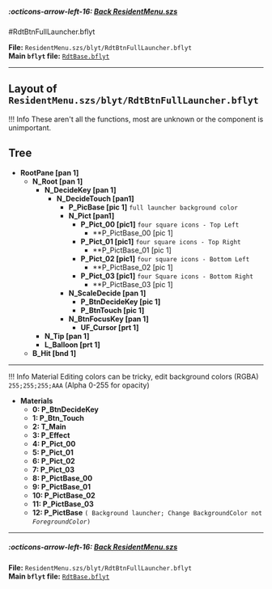 ##### :octicons-arrow-left-16: [Back ResidentMenu.szs](../index.md)

#RdtBtnFullLauncher.bflyt

**File:** `ResidentMenu.szs/blyt/RdtBtnFullLauncher.bflyt`<br>
**Main `bflyt` file:** [`RdtBase.bflyt`](../RdtBase.bflyt.md)

---

## Layout of `ResidentMenu.szs/blyt/RdtBtnFullLauncher.bflyt`

<!-- prettier-ignore -->
!!! Info
    These aren't all the functions, most are unknown or the component is unimportant.
	
## Tree

-   **RootPane [pan 1]**
	-	**N_Root [pan 1]**
		-	**N_DecideKey [pan 1]**
			-	**N_DecideTouch [pan1]**
				-	**P_PicBase [pic 1]** `full launcher background color`
				-	**N_Pict [pan1]**
					-	**P_Pict_00 [pic1]** `four square icons - Top Left`
						-	**P_PictBase_00 [pic 1]
					-	**P_Pict_01 [pic1]** `four square icons - Top Right`
						-	**P_PictBase_01 [pic 1]
					-	**P_Pict_02 [pic1]** `four square icons - Bottom Left`
						-	**P_PictBase_02 [pic 1]
					-	**P_Pict_03 [pic1]** `four Square icons - Bottom Right`
						-	**P_PictBase_03 [pic 1]
				-	**N_ScaleDecide [pan 1]**
					-	**P_BtnDecideKey [pic 1]**
					-	**P_BtnTouch [pic 1]**
				-	**N_BtnFocusKey [pan 1]**
					-	**UF_Cursor [prt 1]**
		-	**N_Tip [pan 1]**
		-	**L_Balloon [prt 1]**
	-	**B_Hit [bnd 1]**

---

<!-- prettier-ignore -->
!!! Info
    Material Editing colors can be tricky, edit background colors (RGBA) `255;255;255;AAA` (Alpha 0-255 for opacity)



-	**Materials**
	-	**0: P_BtnDecideKey**
	-	**1: P_Btn_Touch**
	-	**2: T_Main**
	-	**3: P_Effect**
	-	**4: P_Pict_00**
	-	**5: P_Pict_01**
	-	**6: P_Pict_02**
	-	**7: P_Pict_03**
	-	**8: P_PictBase_00**
	-	**9: P_PictBase_01**
	-	**10: P_PictBase_02**
	-	**11: P_PictBase_03**
	-	**12: P_PictBase** `( Background launcher; Change BackgroundColor not `_`ForegroundColor`_`)`


---
##### :octicons-arrow-left-16: [Back ResidentMenu.szs](../index.md)
**File:** `ResidentMenu.szs/blyt/RdtBtnFullLauncher.bflyt`<br>
**Main `bflyt` file:** [`RdtBase.bflyt`](../RdtBase.bflyt.md)
